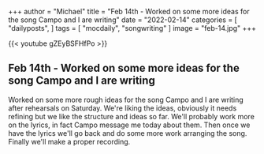 +++
author = "Michael"
title = "Feb 14th - Worked on some more ideas for the song Campo and I are writing"
date = "2022-02-14"
categories = [
  "dailyposts",
]
tags = [
  "mocdaily",
  "songwriting"
]
image = "feb-14.jpg"
+++

{{< youtube gZEyBSFHfPo >}}

## Feb 14th - Worked on some more ideas for the song Campo and I are writing
Worked on some more rough ideas for the song Campo and I are writing after rehearsals on Saturday. We're liking the ideas, obviously it needs refining but we like the structure and ideas so far. We'll probably work more on the lyrics, in fact Campo message me today about them. Then once we have the lyrics we'll go back and do some more work arranging the song. Finally we'll make a proper recording. 